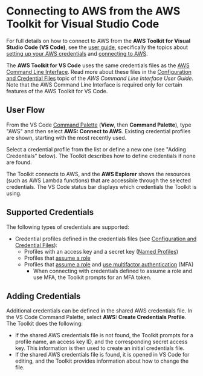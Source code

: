 # Connecting to AWS from the AWS Toolkit for Visual Studio Code

For full details on how to connect to AWS from the **AWS Toolkit for Visual Studio Code (VS Code)**, see the [user guide](https://docs.aws.amazon.com/console/toolkit-for-vscode/welcome), specifically the topics about [setting up your AWS credentials](https://docs.aws.amazon.com/console/toolkit-for-vscode/setup-credentials) and [connecting to AWS](https://docs.aws.amazon.com/console/toolkit-for-vscode/connect).

The **AWS Toolkit for VS Code** uses the same credentials files as the [AWS Command Line Interface](https://aws.amazon.com/cli/). Read more about these files in the [Configuration and Credential Files](https://docs.aws.amazon.com/cli/latest/userguide/cli-config-files.html) topic of the _AWS Command Line Interface User Guide_. Note that the AWS Command Line Interface is required only for certain features of the AWS Toolkit for VS Code.

## User Flow

From the VS Code [Command Palette](https://code.visualstudio.com/docs/getstarted/userinterface#_command-palette) (**View**, then **Command Palette**), type "AWS" and then select **AWS: Connect to AWS**. Existing credential profiles are shown, starting with the most recently used.

Select a credential profile from the list or define a new one (see "Adding Credentials" below). The Toolkit describes how to define credentials if none are found.

The Toolkit connects to AWS, and the **AWS Explorer** shows the resources (such as AWS Lambda functions) that are accessible through the selected credentials. The VS Code status bar displays which credentials the Toolkit is using.

## Supported Credentials

The following types of credentials are supported:

* Credential profiles defined in the credentials files (see [Configuration and Credential Files](https://docs.aws.amazon.com/cli/latest/userguide/cli-config-files.html)):
  * Profiles with an access key and a secret key ([Named Profiles](https://docs.aws.amazon.com/cli/latest/userguide/cli-multiple-profiles.html))
  * Profiles that [assume a role](https://docs.aws.amazon.com/cli/latest/userguide/cli-roles.html)
  * Profiles that [assume a role](https://docs.aws.amazon.com/cli/latest/userguide/cli-roles.html) and [use multifactor authentication](https://docs.aws.amazon.com/cli/latest/userguide/cli-roles.html#cli-configure-role-mfa) (MFA)
    * When connecting with credentials defined to assume a role and use MFA, the Toolkit prompts for an MFA token.

## Adding Credentials

Additional credentials can be defined in the shared AWS credentials file. In the VS Code Command Palette, select **AWS: Create Credentials Profile**. The Toolkit does the following:

* If the shared AWS credentials file is not found, the Toolkit prompts for a profile name, an access key ID, and the corresponding secret access key. This information is then used to create an initial credentials file.
* If the shared AWS credentials file is found, it is opened in VS Code for editing, and the Toolkit provides information about how to change the file.
